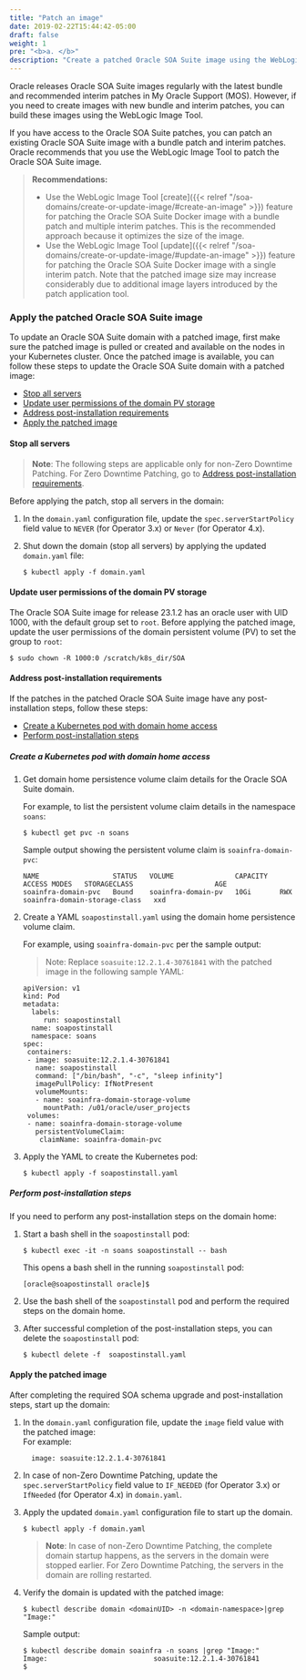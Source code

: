 ```yaml
---
title: "Patch an image"
date: 2019-02-22T15:44:42-05:00
draft: false
weight: 1
pre: "<b>a. </b>"
description: "Create a patched Oracle SOA Suite image using the WebLogic Image Tool."
---
```


Oracle releases Oracle SOA Suite images regularly with the latest bundle and recommended interim patches in My Oracle Support (MOS). However, if you need to create images with new bundle and interim patches, you can build these images using the WebLogic Image Tool.

If you have access to the Oracle SOA Suite patches, you can patch an existing Oracle SOA Suite image with a bundle patch and interim patches. Oracle recommends that you use the WebLogic Image Tool to patch the Oracle SOA Suite image.

> **Recommendations:**
>  * Use the WebLogic Image Tool [create]({{< relref "/soa-domains/create-or-update-image/#create-an-image" >}}) feature for patching the Oracle SOA Suite Docker image with a bundle patch and multiple interim patches. This is the recommended approach because it optimizes the size of the image.
>  * Use the WebLogic Image Tool [update]({{< relref "/soa-domains/create-or-update-image/#update-an-image" >}}) feature  for patching the Oracle SOA Suite Docker image with a single interim patch. Note that the patched image size may increase considerably due to additional image layers introduced by the patch application tool.


### Apply the patched Oracle SOA Suite image

To update an Oracle SOA Suite domain with a patched image, first make sure the patched image is pulled or created and available on the nodes in your Kubernetes cluster.
Once the patched image is available, you can follow these steps to update the Oracle SOA Suite domain with a patched image:

* [Stop all servers](#stop-all-servers)
* [Update user permissions of the domain PV storage](#update-user-permissions-of-the-domain-pv-storage)
* [Address post-installation requirements](#address-post-installation-requirements)
* [Apply the patched image](#apply-the-patched-image)


#### Stop all servers

>**Note**: The following steps are applicable only for non-Zero Downtime Patching. For Zero Downtime Patching, go to [Address post-installation requirements](#address-post-installation-requirements).

Before applying the patch, stop all servers in the domain:

1. In the `domain.yaml` configuration file, update the `spec.serverStartPolicy` field value to `NEVER` (for Operator 3.x) or `Never` (for Operator 4.x).

1. Shut down the domain (stop all servers) by applying the updated `domain.yaml` file:

   ```
   $ kubectl apply -f domain.yaml
   ```

#### Update user permissions of the domain PV storage

The Oracle SOA Suite image for release 23.1.2 has an oracle user with UID 1000, with the default group set to `root`. Before applying the patched image, update the user permissions of the domain persistent volume (PV) to set the group to `root`:

```
$ sudo chown -R 1000:0 /scratch/k8s_dir/SOA
```

#### Address post-installation requirements

If the patches in the patched Oracle SOA Suite image have any post-installation steps, follow these steps:

* [Create a Kubernetes pod with domain home access](#create-a-kubernetes-pod-with-domain-home-access)
* [Perform post-installation steps](#perform-post-installation-steps)

##### Create a Kubernetes pod with domain home access

1. Get domain home persistence volume claim details for the Oracle SOA Suite domain.

   For example, to list the persistent volume claim details in the namespace `soans`:
   ```
   $ kubectl get pvc -n soans   
   ```

   Sample output showing the persistent volume claim is `soainfra-domain-pvc`:
   ```
   NAME                  STATUS   VOLUME               CAPACITY   ACCESS MODES   STORAGECLASS                    AGE
   soainfra-domain-pvc   Bound    soainfra-domain-pv   10Gi       RWX            soainfra-domain-storage-class   xxd
   ```

1. Create a YAML `soapostinstall.yaml` using the domain home persistence volume claim.

   For example, using `soainfra-domain-pvc` per the sample output:

   > Note: Replace `soasuite:12.2.1.4-30761841` with the patched image in the following sample YAML:

   ```
   apiVersion: v1
   kind: Pod
   metadata:
     labels:
        run: soapostinstall
     name: soapostinstall
     namespace: soans
   spec:
    containers:
    - image: soasuite:12.2.1.4-30761841
      name: soapostinstall
      command: ["/bin/bash", "-c", "sleep infinity"]
      imagePullPolicy: IfNotPresent
      volumeMounts:
      - name: soainfra-domain-storage-volume
        mountPath: /u01/oracle/user_projects
    volumes:
    - name: soainfra-domain-storage-volume
      persistentVolumeClaim:
       claimName: soainfra-domain-pvc
   ```

1. Apply the YAML to create the Kubernetes pod:

   ```
   $ kubectl apply -f soapostinstall.yaml
   ```

##### Perform post-installation steps
If you need to perform any post-installation steps on the domain home:

1. Start a bash shell in the `soapostinstall` pod:

   ```
   $ kubectl exec -it -n soans soapostinstall -- bash
   ```

   This opens a bash shell in the running `soapostinstall` pod:

   ```
   [oracle@soapostinstall oracle]$
   ```

1. Use the bash shell of the `soapostinstall` pod and perform the required  steps on the domain home.

1. After successful completion of the post-installation steps, you can delete the `soapostinstall` pod:

   ```
   $ kubectl delete -f  soapostinstall.yaml
   ```

#### Apply the patched image

After completing the required SOA schema upgrade and post-installation steps, start up the domain:

1. In the `domain.yaml` configuration file, update the `image` field value with the patched image:   
   For example:

   ```
     image: soasuite:12.2.1.4-30761841
   ```

1. In case of non-Zero Downtime Patching, update the `spec.serverStartPolicy` field value to `IF_NEEDED` (for Operator 3.x) or `IfNeeded` (for Operator 4.x) in `domain.yaml`.

1. Apply the updated `domain.yaml` configuration file to start up the domain.

   ```
   $ kubectl apply -f domain.yaml
   ```
   >**Note**: In case of non-Zero Downtime Patching, the complete domain startup happens, as the servers in the domain were stopped earlier. For Zero Downtime Patching, the servers in the domain are rolling restarted.

1. Verify the domain is updated with the patched image:

   ```
   $ kubectl describe domain <domainUID> -n <domain-namespace>|grep "Image:"
   ```

   Sample output:
   ```
   $ kubectl describe domain soainfra -n soans |grep "Image:"
   Image:                          soasuite:12.2.1.4-30761841
   $
   ```

